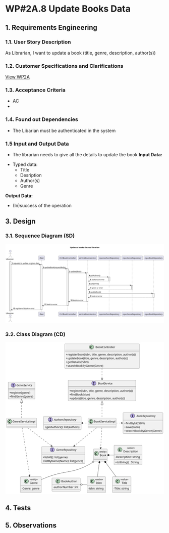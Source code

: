 # WP#2A.8 Update Books Data
## 1. Requirements Engineering
### 1.1. User Story Description


As Librarian, I want to update a book (title, genre, description, author(s))
### 1.2. Customer Specifications and Clarifications

[View WP2A](../Book.md/)

### 1.3. Acceptance Criteria
- AC
-
### 1.4. Found out Dependencies
- The Libarian must be authenticated in the system
### 1.5 Input and Output Data
- The librarian needs to give all the details to update the book
  **Input Data:**
* Typed data:
    * Title
    * Desription
    * Author(s)
    * Genre

**Output Data:**

* (In)success of the operation

## 3. Design
### 3.1. Sequence Diagram (SD)
![SD](Ph1-8-SD-UpdateBooksData.svg)
### 3.2. Class Diagram (CD)
![CD](../WP2A-Books-CD.svg)
## 4. Tests
## 5. Observations
